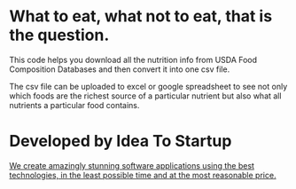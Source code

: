# What to eat, what not to eat, that is the question.

This code helps you download all the nutrition info from USDA Food Composition Databases and then convert it into one csv file. 

The csv file can be uploaded to excel or google spreadsheet to see not only which foods are the richest source of a particular nutrient but also what all nutrients a particular food contains.


# Developed by Idea To Startup
[We create amazingly stunning software applications using the best technologies, in the least possible time and at the most reasonable price.](https://ideatostartup.org/)

